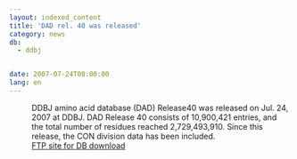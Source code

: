 ```yaml
---
layout: indexed_content
title: 'DAD rel. 40 was released'
category: news
db:
  - ddbj


date: 2007-07-24T00:00:00
lang: en
---
```


<dd>DDBJ amino acid database (DAD) Release40 was released on Jul. 24, 2007 at DDBJ. DAD Release 40 consists of 10,900,421 entries, and the total number of residues reached 2,729,493,910. Since this release, the CON division data has been included.
<dd><a href="/services/index-e.html ">FTP site for DB download</a></dd>
</dd>

